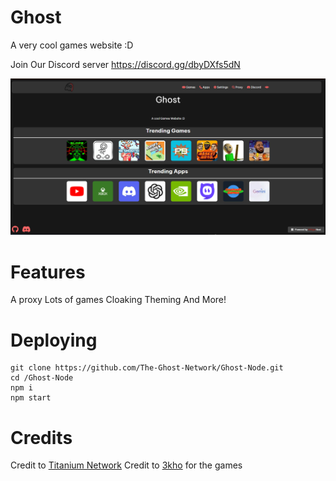 # Ghost

A very cool games website :D

Join Our Discord server https://discord.gg/dbyDXfs5dN

<img src="/readme/ss.png">

# Features 
 A proxy 
 Lots of games 
 Cloaking 
 Theming 
 And More!

 # Deploying 

 ```
 git clone https://github.com/The-Ghost-Network/Ghost-Node.git
 cd /Ghost-Node
 npm i
 npm start
 ```

# Credits 
Credit to [Titanium Network](https://github.com/titaniumnetwork-dev)
Credit to [3kho](https://github.com/3kh0) for the games